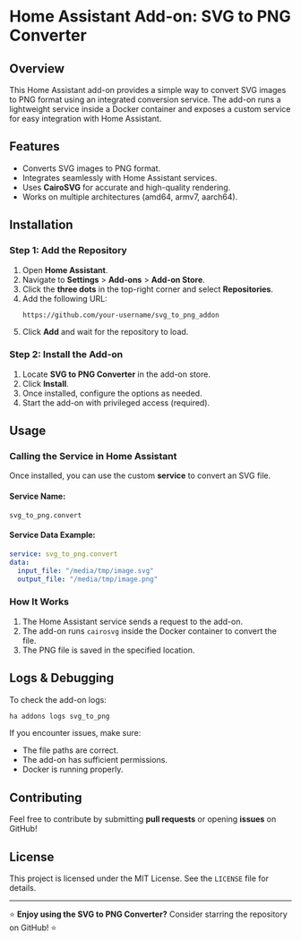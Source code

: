 # Home Assistant Add-on: SVG to PNG Converter

## Overview
This Home Assistant add-on provides a simple way to convert SVG images to PNG format using an integrated conversion service. The add-on runs a lightweight service inside a Docker container and exposes a custom service for easy integration with Home Assistant.

## Features
- Converts SVG images to PNG format.
- Integrates seamlessly with Home Assistant services.
- Uses **CairoSVG** for accurate and high-quality rendering.
- Works on multiple architectures (amd64, armv7, aarch64).

## Installation
### **Step 1: Add the Repository**
1. Open **Home Assistant**.
2. Navigate to **Settings** > **Add-ons** > **Add-on Store**.
3. Click the **three dots** in the top-right corner and select **Repositories**.
4. Add the following URL:
   ```
   https://github.com/your-username/svg_to_png_addon
   ```
5. Click **Add** and wait for the repository to load.

### **Step 2: Install the Add-on**
1. Locate **SVG to PNG Converter** in the add-on store.
2. Click **Install**.
3. Once installed, configure the options as needed.
4. Start the add-on with privileged access (required).

## Usage
### **Calling the Service in Home Assistant**
Once installed, you can use the custom **service** to convert an SVG file.

#### **Service Name:**
```
svg_to_png.convert
```

#### **Service Data Example:**
```yaml
service: svg_to_png.convert
data:
  input_file: "/media/tmp/image.svg"
  output_file: "/media/tmp/image.png"
```

### **How It Works**
1. The Home Assistant service sends a request to the add-on.
2. The add-on runs `cairosvg` inside the Docker container to convert the file.
3. The PNG file is saved in the specified location.

## Logs & Debugging
To check the add-on logs:
```bash
ha addons logs svg_to_png
```
If you encounter issues, make sure:
- The file paths are correct.
- The add-on has sufficient permissions.
- Docker is running properly.

## Contributing
Feel free to contribute by submitting **pull requests** or opening **issues** on GitHub!

## License
This project is licensed under the MIT License. See the `LICENSE` file for details.

---
⭐ **Enjoy using the SVG to PNG Converter?** Consider starring the repository on GitHub! ⭐

